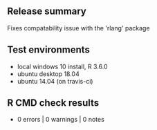 ## Release summary

Fixes compatability issue with the 'rlang' package

## Test environments
* local windows 10 install, R 3.6.0
* ubuntu desktop 18.04
* ubuntu 14.04 (on travis-ci)

## R CMD check results
* 0 errors | 0 warnings | 0 notes
